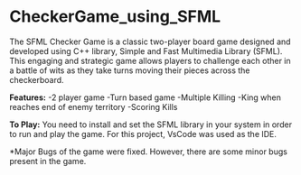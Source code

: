 # CheckerGame_using_SFML

The SFML Checker Game is a classic two-player board game designed and developed using C++ library, Simple and Fast Multimedia Library (SFML). This engaging and strategic game allows players to challenge each other in a battle of wits as they take turns moving their pieces across the checkerboard.

**Features:**
-2 player game
-Turn based game
-Multiple Killing
-King when reaches end of enemy territory
-Scoring Kills

**To Play:**
You need to install and set the SFML library in your system in order to run and play the game. 
For this project, VsCode was used as the IDE.

*Major Bugs of the game were fixed. However, there are some minor bugs present in the game.
